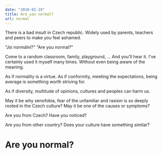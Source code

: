 ```yaml
---
date: "2018-02-19"
title: Are you normal?
url: normal
---
```


There is a bad insult in Czech republic.
Widely used by parents, teachers and peers to make you feel ashamed.

"Jsi normální?" "Are you normal?"

Come to a random classroom, family, playground, ... And you'll hear it. I've certainly used it myself many times. Without even being aware of the meaning.

As if normality is a virtue. As if conformity, meeting the expectations, being average is something worth striving for.

As if diversity, multitude of opinions, cultures and peoples can harm us.

May it be why xenofobia, fear of the unfamiliar and rasism is so deeply rooted in the Czech culture? May it be one of the causes or symptoms?

Are you from Czech? Have you noticed?

Are you from other country? Does your culture have something similar?

# Are you normal?
